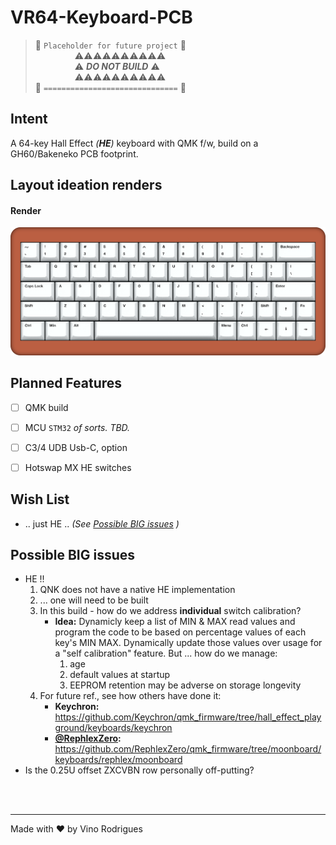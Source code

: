 # VR64-Keyboard-PCB

> &#128679; `Placeholder for future project` &#128679; <br>
> &nbsp; &nbsp; &nbsp; &nbsp; &nbsp; &nbsp; &nbsp; &nbsp; &#9888;&#9888;&#9888;&#9888;&#9888;&#9888;&#9888;&#9888;&#9888;&#9888; <br>
> &nbsp; &nbsp; &nbsp; &nbsp; &nbsp; &nbsp; &nbsp; &nbsp; &#9888; ***DO NOT BUILD*** &#9888; <br>
> &nbsp; &nbsp; &nbsp; &nbsp; &nbsp; &nbsp; &nbsp; &nbsp; &#9888;&#9888;&#9888;&#9888;&#9888;&#9888;&#9888;&#9888;&#9888;&#9888; <br>
> &#128679; `==============================` &#128679;



## Intent

A 64-key Hall Effect *(**HE**)* keyboard with QMK f/w, build on a GH60/Bakeneko PCB footprint.


## Layout ideation renders

#### Render

![Render](docs/vr64-render.png)


## Planned Features

- [ ] QMK build
- [ ] MCU `STM32` *of sorts.  TBD.*
- [ ] C3/4 UDB Usb-C, option
- [ ] Hotswap MX HE switches


## Wish List

- .. just HE .. *(See [Possible BIG issues](#possible_big_issues) )*


## Possible BIG issues

- HE !!
    1. QNK does not have a native HE implementation
    2. ... one will need to be built
    3. In this build - how do we address **individual** switch calibration?
        - **Idea:** Dynamicly keep a list of MIN & MAX read values and program the code to be based on percentage values of each key's MIN MAX.  Dynamically update those values over usage for a "self calibration" feature.  But ... how do we manage:
            1. age
            2. default values at startup
            3. EEPROM retention may be adverse on storage longevity 
    4. For future ref., see how others have done it:
       - **Keychron:** https://github.com/Keychron/qmk_firmware/tree/hall_effect_playground/keyboards/keychron
       - **[&#64;RephlexZero](https://github.com/RephlexZero):**  https://github.com/RephlexZero/qmk_firmware/tree/moonboard/keyboards/rephlex/moonboard 
- Is the 0.25U offset ZXCVBN row personally off-putting?

&nbsp;<br>&nbsp;

---
Made with &#9829; by Vino Rodrigues
